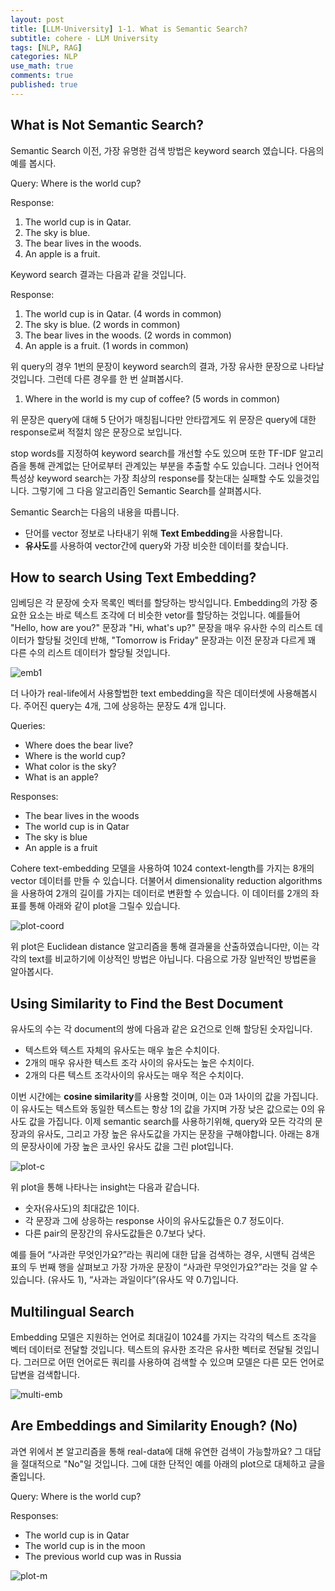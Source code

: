```yaml
---
layout: post
title: [LLM-University] 1-1. What is Semantic Search?
subtitle: cohere - LLM University
tags: [NLP, RAG]
categories: NLP
use_math: true
comments: true
published: true
---
```


## What is Not Semantic Search?

Semantic Search 이전, 가장 유명한 검색 방법은 keyword search 였습니다. 다음의 예를 봅시다.

Query: Where is the world cup?

Response:
1. The world cup is in Qatar.
2. The sky is blue.
3. The bear lives in the woods.
4. An apple is a fruit.

Keyword search 결과는 다음과 같을 것입니다.

Response:
1. The world cup is in Qatar. (4 words in common)
2. The sky is blue. (2 words in common)
3. The bear lives in the woods. (2 words in common)
4. An apple is a fruit. (1 words in common)

위 query의 경우 1번의 문장이 keyword search의 결과, 가장 유사한 문장으로 나타날 것입니다. 그런데 다른 경우를 한 번 살펴봅시다.

1. Where in the world is my cup of coffee? (5 words in common)

위 문장은 query에 대해 5 단어가 매칭됩니다만 안타깝게도 위 문장은 query에 대한 response로써 적절치 않은 문장으로 보입니다.

stop words를 지정하여 keyword search를 개선할 수도 있으며 또한 TF-IDF 알고리즘을 통해 관계없는 단어로부터 관계있는 부분을 추출할 수도 있습니다. 그러나 언어적 특성상 keyword search는 가장 최상의 response를 찾는대는 실패할 수도 있을것입니다. 그렇기에 그 다음 알고리즘인 Semantic Search를 살펴봅시다.

Semantic Search는 다음의 내용을 따릅니다.
- 단어를 vector 정보로 나타내기 위해 **Text Embedding**을 사용합니다.
- **유사도**를 사용하여 vector간에 query와 가장 비슷한 데이터를 찾습니다.

## How to search Using Text Embedding?

임베딩은 각 문장에 숫자 목록인 벡터를 할당하는 방식입니다. Embedding의 가장 중요한 요소는 바로 텍스트 조각에 더 비슷한 vetor를 할당하는 것입니다. 예를들어 "Hello, how are you?" 문장과 "Hi, what's up?" 문장을 매우 유사한 수의 리스트 데이터가 할당될 것인데 반해, "Tomorrow is Friday" 문장과는 이전 문장과 다르게 꽤 다른 수의 리스트 데이터가 할당될 것입니다. 

![emb1](https://cohere.com/_next/image?url=https%3A%2F%2Fcohere-ai.ghost.io%2Fcontent%2Fimages%2F2023%2F02%2FVis-1-1.png&w=1920&q=75)

더 나아가 real-life에서 사용할법한 text embedding을 작은 데이터셋에 사용해봅시다. 주어진 query는 4개, 그에 상응하는 문장도 4개 입니다.

Queries:
- Where does the bear live?
- Where is the world cup?
- What color is the sky?
- What is an apple?

Responses:
- The bear lives in the woods
- The world cup is in Qatar
- The sky is blue
- An apple is a fruit

Cohere text-embedding 모델을 사용하여 1024 context-length를 가지는 8개의 vector 데이터를 만들 수 있습니다. 더불어서 dimensionality reduction algorithms을 사용하여 2개의 길이를 가지는 데이터로 변환할 수 있습니다. 이 데이터를 2개의 좌표를 통해 아래와 같이 plot을 그릴수 있습니다.

![plot-coord](https://cohere.com/_next/image?url=https%3A%2F%2Fcohere-ai.ghost.io%2Fcontent%2Fimages%2F2024%2F10%2Fd0c031b-image.png&w=1920&q=75)

위 plot은 Euclidean distance 알고리즘을 통해 결과물을 산출하였습니다만, 이는 각각의 text를 비교하기에 이상적인 방법은 아닙니다. 다음으로 가장 일반적인 방법론을 알아봅시다.

## Using Similarity to Find the Best Document

유사도의 수는 각 document의 쌍에 다음과 같은 요건으로 인해 할당된 숫자입니다.

- 텍스트와 텍스트 자체의 유사도는 매우 높은 수치이다.
- 2개의 매우 유사한 텍스트 조각 사이의 유사도는 높은 수치이다.
- 2개의 다른 텍스트 조각사이의 유사도는 매우 적은 수치이다.

이번 시간에는 **cosine similarity**를 사용할 것이며, 이는 0과 1사이의 값을 가집니다. 이 유사도는 텍스트와 동일한 텍스트는 항상 1의 값을 가지며 가장 낮은 값으로는 0의 유사도 값을 가집니다. 이제 semantic search를 사용하기위해, query와 모든 각각의 문장과의 유사도, 그리고 가장 높은 유사도값을 가지는 문장을 구해야합니다. 아래는 8개의 문장사이에 가장 높은 코사인 유사도 값을 그린 plot입니다.

![plot-c](https://cohere.com/_next/image?url=https%3A%2F%2Fcohere-ai.ghost.io%2Fcontent%2Fimages%2F2024%2F10%2F5117351-image.png&w=1920&q=75)

위 plot을 통해 나타나는 insight는 다음과 같습니다.

- 숫자(유사도)의 최대값은 1이다.
- 각 문장과 그에 상응하는 response 사이의 유사도값들은 0.7 정도이다.
- 다른 pair의 문장간의 유사도값들은 0.7보다 낮다.

예를 들어 “사과란 무엇인가요?”라는 쿼리에 대한 답을 검색하는 경우, 시맨틱 검색은 표의 두 번째 행을 살펴보고 가장 가까운 문장이 “사과란 무엇인가요?”라는 것을 알 수 있습니다. (유사도 1), “사과는 과일이다”(유사도 약 0.7)입니다.

## Multilingual Search

Embedding 모델은 지원하는 언어로 최대길이 1024를 가지는 각각의 텍스트 조각을 벡터 데이터로 전달할 것입니다. 텍스트의 유사한 조각은 유사한 벡터로 전달될 것입니다. 그러므로 어떤 언어로든 쿼리를 사용하여 검색할 수 있으며 모델은 다른 모든 언어로 답변을 검색합니다. 

![multi-emb](https://cohere.com/_next/image?url=https%3A%2F%2Fcohere-ai.ghost.io%2Fcontent%2Fimages%2F2024%2F10%2Fimage-626751.png&w=1920&q=75)


## Are Embeddings and Similarity Enough? (No)

과연 위에서 본 알고리즘을 통해 real-data에 대해 유연한 검색이 가능할까요? 그 대답을 절대적으로 "No"일 것입니다. 그에 대한 단적인 예를 아래의 plot으로 대체하고 글을 줄입니다.

Query: Where is the world cup?

Responses:
- The world cup is in Qatar
- The world cup is in the moon
- The previous world cup was in Russia

![plot-m](https://cohere.com/_next/image?url=https%3A%2F%2Fcohere-ai.ghost.io%2Fcontent%2Fimages%2F2024%2F10%2Faed2670-image.png&w=1920&q=75)


